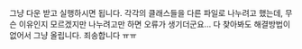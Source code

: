 그냥 다운 받고 실행하시면 됩니다.
각각의 클래스들을 다른 파일로 나누려고 했는데, 무슨 이유인지 모르겠지만 나누려고만 하면 오류가 생기더군요...
다 찾아봐도 해결방법이 없어서 그냥 올립니다. 죄송합니다 ㅠㅠ
